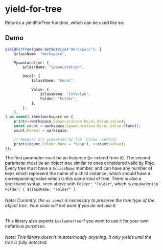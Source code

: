 # yield-for-tree

Returns a yieldForTree function, which can be used like so:

## Demo

```ts
yieldForTree(game.GetService("Workspace"), {
	$className: "Workspace",

	SpawnLocation: {
		$className: "SpawnLocation",

		Decal: {
			$className: "Decal",

			Value: {
				$className: "IntValue",
				Folder: "Folder",
			},
		},
	},
} as const).then(workspace => {
	print(++workspace.SpawnLocation.Decal.Value.Value);
	const count = workspace.SpawnLocation.Decal.Value.Clone();
	count.Parent = workspace;

	// Members are preserved by the `Clone` method!
	print((count.Folder.Name = "Soup"), ++count.Value);
});
```

The first parameter must be an Instance (or extend from it). The second parameter must be an object tree similar to ones considered valid by Rojo. Every tree must have a `$className` member, and can have any number of keys which represent the name of a child instance, which should have a corresponding value which is this same kind of tree. There is also a shorthand syntax, seen above with `Folder: "Folder"`, which is equivalent to `Folder: { $className: "Folder" }`.

###### Note: Currently, the `as const` is necessary to preserve the true type of the object tree. Your code will not work if you do not use it.

This library also exports `EvaluateTree` if you want to use it for your own nefarious purposes.

###### Note: This library doesn't mutate/modify anything, it only yields until the tree is fully detected.
